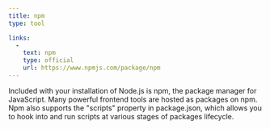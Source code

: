 ```yaml
---
title: npm
type: tool

links:
  -
    text: npm
    type: official
    url: https://www.npmjs.com/package/npm
---
```


Included with your installation of Node.js is npm, the package manager for JavaScript. Many powerful frontend tools are hosted as packages on npm. Npm also supports the "scripts" property in package.json, which allows you to hook into and run scripts at various stages of packages lifecycle.

